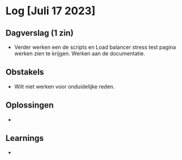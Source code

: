 # Log [Juli 17 2023]


## Dagverslag (1 zin)
- Verder werken een de scripts en Load balancer stress test pagina werken zien te krijgen. Werken aan de documentatie.

## Obstakels
- Wilt niet werken voor onduidelijke reden.

## Oplossingen
- 

## Learnings
- 